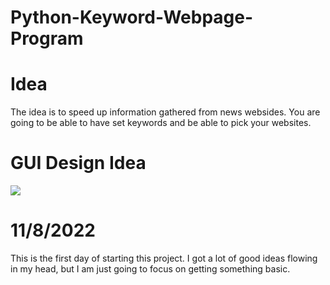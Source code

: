 # Python-Keyword-Webpage-Program


# Idea
The idea is to speed up information gathered from news websides. You are going to be able to have set keywords and be able to pick your websites.


# GUI Design Idea

[![](https://github.com/dewy413/Python-Keyword-Webpage-Program/blob/main/Resources/GUI%20DESIGN%20IDEA.png)](#)




# 11/8/2022

This is the first day of starting this project. I got a lot of good ideas flowing in my head, but I am just going to focus on getting something basic. 

